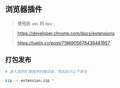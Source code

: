 # `浏览器插件`

> 使用到 `umi` 的 `mpa` ;

> https://developer.chrome.com/docs/extensions
>
> https://juejin.cn/post/7196905678438481957



## 打包发布

```bash
# 进入您的扩展程序的根目录，然后执行以下命令

zip -r extension.zip *
```

